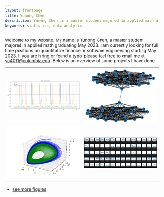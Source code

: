 ```yaml
---
layout: frontpage
title: Yunong Chen
description: Yunong Chen is a master student majored in applied math at Columbia University.
keywords: statistics, data analytics
---
```


Welcome to my website. My name is Yunong Chen, a master student majored in applied math graduating May 2023. I am currently looking for full time positions on quantitative finance or software engineering starting May 2023. If you are hiring or found a typo, please feel free to email me at yc4011@columbia.edu. Below is an overview of some projects I have done


>>>>>>>
<table class="wide">
<tr>
  <td class="left">
    <a href="https://github.com/yunongch/simulation-of-a-common-neuron/blob/main/Project.ipynb">
        <img src="assets/publpics/spike.png" alt="R/qtlcharts example" title="R/qtlcharts example"/>
    </a>
  </td>
  <td class="right">
    <a href="https://github.com/yunongch/Ultimatum-game">
        <img src="assets/publpics/Figure_1.png" alt="Tian et
        al. (2016) Fig 4" title="Tian et al. (2016) Fig 4"/>
    </a>
  </td>
</tr>
<tr>
  <td class="left">
    <a href="https://github.com/yunongch/cancer-cell-population-dynamic">
        <img src="assets/publpics/Figure_2.png" alt="Broman et al. (2013) Fig 7" title="Broman et al. (2013) Fig 7"/>
    </a>
  </td>
  <td class="right">
    <a href="https://github.com/yunongch/twitter-study">
        <img src="assets/publpics/ffts.png" alt="Tian et al. (2015) Fig 4" title="Tian et al. (2015) Fig 4"/>
    </a>
  </td>
</tr>
</table>

<div class="navbar">
  <div class="navbar-inner">
      <ul class="nav">
          <li><a href="https://github.com/yunongch">see more figures</a></li>
      </ul>
  </div>
</div>

